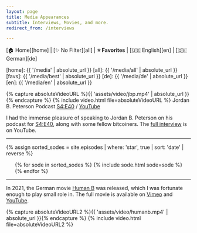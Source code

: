 ```yaml
---
layout: page
title: Media Appearances
subtitle: Interviews, Movies, and more.
redirect_from: /interviews

---
```


[🏠 Home][home] | [✨ No Filter][all] | **⭐ Favorites** | [🇺🇸 English][en] | [🇩🇪 German][de]

[home]: {{ '/media' | absolute_url }}
[all]: {{ '/media/all' | absolute_url }}
[favs]: {{ '/media/best' | absolute_url }}
[de]: {{ '/media/de' | absolute_url }}
[en]: {{ '/media/en' | absolute_url }}

{% capture absoluteVideoURL %}{{ 'assets/video/jbp.mp4' | absolute_url }}{% endcapture %}
{% include video.html file=absoluteVideoURL %}
Jordan B. Peterson Podcast [S4:E40][jbpS4E40] / [YouTube][jbpS4E40yt]

[jbpS4E40yt]: https://youtu.be/iVym9wtopqs
[jbpS4E40]: https://www.jordanbpeterson.com/podcast/s4e40/

I had the immense pleasure of speaking to Jordan B. Peterson on his podcast
for [S4:E40][jbpS4E40], along with some fellow bitcoiners.
The [full interview][jbpS4E40yt] is on YouTube.

---

{% assign sorted_sodes = site.episodes | where: 'star', true | sort: 'date' | reverse %}

<ul class="sodes">
{% for sode in sorted_sodes %}
{% include sode.html sode=sode %}
{% endfor %}
</ul>

---

In 2021, the German movie [Human B][hb] was released, which I was fortunate
enough to play small role in. The full movie is available on [Vimeo][hbv] and
[YouTube][hby].

{% capture absoluteVideoURL2 %}{{ 'assets/video/humanb.mp4' | absolute_url }}{% endcapture %}
{% include video.html file=absoluteVideoURL2 %}

[hb]: https://humanb-film.com/
[hbv]: https://vimeo.com/658711759
[hby]: https://youtu.be/RFSBWrAllzw
